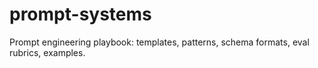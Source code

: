 # prompt-systems
Prompt engineering playbook: templates, patterns, schema formats, eval rubrics, examples.
